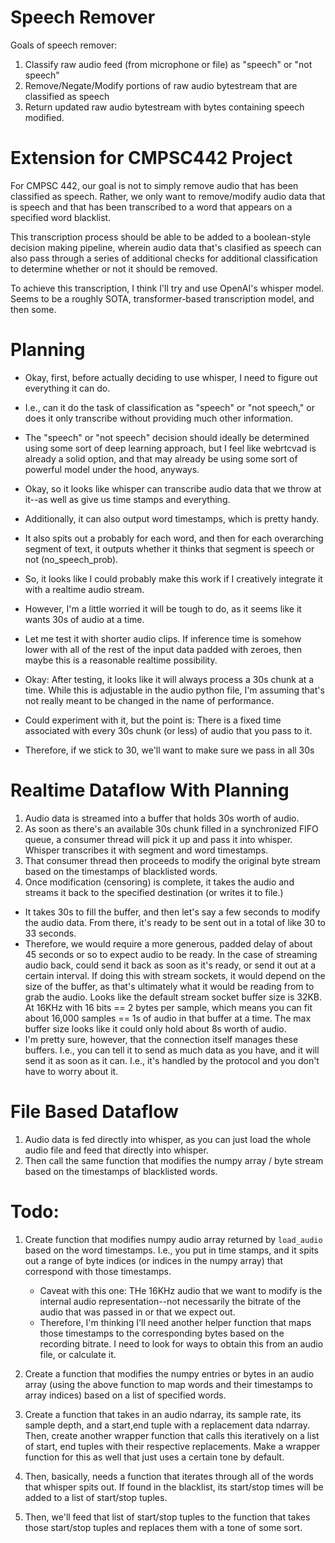 # Speech Remover
Goals of speech remover:

1. Classify raw audio feed (from microphone or file) as "speech" or "not speech"
2. Remove/Negate/Modify portions of raw audio bytestream that are classified as
   speech
3. Return updated raw audio bytestream with bytes containing speech modified.

# Extension for CMPSC442 Project
For CMPSC 442, our goal is not to simply remove audio that has been classified as
speech. Rather, we only want to remove/modify audio data that is speech and that has
been transcribed to a word that appears on a specified word blacklist.

This transcription process should be able to be added to a boolean-style decision
making pipeline, wherein audio data that's clasified as speech can also pass through
a series of additional checks for additional classification to determine whether or
not it should be removed.

To achieve this transcription, I think I'll try and use OpenAI's whisper model. Seems
to be a roughly SOTA, transformer-based transcription model, and then some.

# Planning
- Okay, first, before actually deciding to use whisper, I need to figure out
  everything it can do.
- I.e., can it do the task of classification as "speech" or "not speech," or does it
  only transcribe without providing much other information.
- The "speech" or "not speech" decision should ideally be determined using some sort
  of deep learning approach, but I feel like webrtcvad is already a solid option, and
  that may already be using some sort of powerful model under the hood, anyways.

- Okay, so it looks like whisper can transcribe audio data that we throw at it--as
  well as give us time stamps and everything.
- Additionally, it can also output word timestamps, which is pretty handy.
- It also spits out a probably for each word, and then for each overarching segment
  of text, it outputs whether it thinks that segment is speech or not
  (no_speech_prob). 
- So, it looks like I could probably make this work if I creatively integrate it with
  a realtime audio stream.
- However, I'm a little worried it will be tough to do, as it seems like it wants 30s
  of audio at a time.
- Let me test it with shorter audio clips. If inference time is somehow lower with
  all of the rest of the input data padded with zeroes, then maybe this is a
  reasonable realtime possibility.

- Okay: After testing, it looks like it will always process a 30s chunk at a time.
  While this is adjustable in the audio python file, I'm assuming that's not really
  meant to be changed in the name of performance.
- Could experiment with it, but the point is: There is a fixed time associated with
  every 30s chunk (or less) of audio that you pass to it.
- Therefore, if we stick to 30, we'll want to make sure we pass in all 30s

# Realtime Dataflow With Planning

1. Audio data is streamed into a buffer that holds 30s worth of audio.
2. As soon as there's an available 30s chunk filled in a synchronized FIFO queue, a
   consumer thread will pick it up and pass it into whisper. Whisper transcribes it
   with segment and word timestamps.
3. That consumer thread then proceeds to modify the original byte stream based on the
   timestamps of blacklisted words.
4. Once modification (censoring) is complete, it takes the audio and streams it back
   to the specified destination (or writes it to file.)
- It takes 30s to fill the buffer, and then let's say a few seconds to modify the
  audio data. From there, it's ready to be sent out in a total of like 30 to 33
  seconds.
- Therefore, we would require a more generous, padded delay of about 45 seconds or so
  to expect audio to be ready. In the case of streaming audio back, could send it
  back as soon as it's ready, or send it out at a certain interval. If doing this
  with stream sockets, it would depend on the size of the buffer, as that's
  ultimately what it would be reading from to grab the audio. Looks like the default
  stream socket buffer size is 32KB. At 16KHz with 16 bits == 2 bytes per sample,
  which means you can fit about 16,000 samples == 1s of audio in that buffer at a
  time. The max buffer size looks like it could only hold about 8s worth of audio.
- I'm pretty sure, however, that the connection itself manages these buffers. I.e.,
  you can tell it to send as much data as you have, and it will send it as soon as it
  can. I.e., it's handled by the protocol and you don't have to worry about it.

# File Based Dataflow

1. Audio data is fed directly into whisper, as you can just load the whole audio file
   and feed that directly into whisper.
2. Then call the same function that modifies the numpy array / byte stream based on
   the timestamps of blacklisted words.

# Todo:
1. Create function that modifies numpy audio array returned by ```load_audio``` based
   on the word timestamps. I.e., you put in time stamps, and it spits out a range of
   byte indices (or indices in the numpy array) that correspond with those
   timestamps.
   - Caveat with this one: THe 16KHz audio that we want to modify is the internal
     audio representation--not necessarily the bitrate of the audio that was passed
     in or that we expect out.
   - Therefore, I'm thinking I'll need another helper function that maps those
     timestamps to the corresponding bytes based on the recording bitrate. I need to
     look for ways to obtain this from an audio file, or calculate it.
2. Create a function that modifies the numpy entries or bytes in an audio array
   (using the above function to map words and their timestamps to array indices)
   based on a list of specified words.

3. Create a function that takes in an audio ndarray, its sample rate, its sample
   depth, and a start,end tuple with a replacement data ndarray.
   Then, create another wrapper function that calls this iteratively on a list of
   start, end tuples with their respective replacements.
   Make a wrapper function for this as well that just uses a certain tone by default.

4. Then, basically, needs a function that iterates through all of the words that
   whisper spits out. If found in the blacklist, its start/stop times will be added
   to a list of start/stop tuples.

5. Then, we'll feed that list of start/stop tuples to the function that takes those
   start/stop tuples and replaces them with a tone of some sort.
